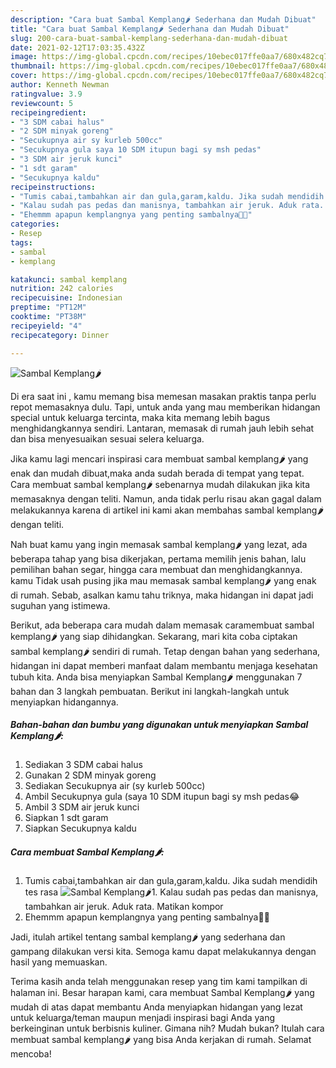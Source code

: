 ```yaml
---
description: "Cara buat Sambal Kemplang🌶️ Sederhana dan Mudah Dibuat"
title: "Cara buat Sambal Kemplang🌶️ Sederhana dan Mudah Dibuat"
slug: 200-cara-buat-sambal-kemplang-sederhana-dan-mudah-dibuat
date: 2021-02-12T17:03:35.432Z
image: https://img-global.cpcdn.com/recipes/10ebec017ffe0aa7/680x482cq70/sambal-kemplang🌶️-foto-resep-utama.jpg
thumbnail: https://img-global.cpcdn.com/recipes/10ebec017ffe0aa7/680x482cq70/sambal-kemplang🌶️-foto-resep-utama.jpg
cover: https://img-global.cpcdn.com/recipes/10ebec017ffe0aa7/680x482cq70/sambal-kemplang🌶️-foto-resep-utama.jpg
author: Kenneth Newman
ratingvalue: 3.9
reviewcount: 5
recipeingredient:
- "3 SDM cabai halus"
- "2 SDM minyak goreng"
- "Secukupnya air sy kurleb 500cc"
- "Secukupnya gula saya 10 SDM itupun bagi sy msh pedas"
- "3 SDM air jeruk kunci"
- "1 sdt garam"
- "Secukupnya kaldu"
recipeinstructions:
- "Tumis cabai,tambahkan air dan gula,garam,kaldu. Jika sudah mendidih tes rasa"
- "Kalau sudah pas pedas dan manisnya, tambahkan air jeruk. Aduk rata. Matikan kompor"
- "Ehemmm apapun kemplangnya yang penting sambalnya🤩💃"
categories:
- Resep
tags:
- sambal
- kemplang

katakunci: sambal kemplang 
nutrition: 242 calories
recipecuisine: Indonesian
preptime: "PT12M"
cooktime: "PT38M"
recipeyield: "4"
recipecategory: Dinner

---
```



![Sambal Kemplang🌶️](https://img-global.cpcdn.com/recipes/10ebec017ffe0aa7/680x482cq70/sambal-kemplang🌶️-foto-resep-utama.jpg)

Di era  saat ini , kamu memang bisa memesan masakan praktis tanpa perlu repot memasaknya dulu. Tapi, untuk anda yang mau memberikan hidangan special untuk keluarga tercinta, maka kita memang lebih bagus menghidangkannya sendiri. Lantaran, memasak di rumah jauh lebih sehat dan bisa menyesuaikan sesuai selera keluarga.

Jika kamu lagi mencari inspirasi cara membuat sambal kemplang🌶️ yang enak dan mudah dibuat,maka anda sudah berada di tempat yang tepat. Cara membuat sambal kemplang🌶️  sebenarnya mudah dilakukan jika kita memasaknya dengan teliti. Namun, anda tidak perlu risau akan gagal dalam melakukannya 
karena di artikel ini kami akan membahas sambal kemplang🌶️ dengan teliti.  



Nah buat kamu yang ingin memasak sambal kemplang🌶️ yang lezat, ada beberapa tahap yang bisa dikerjakan, pertama memilih jenis bahan, lalu pemilihan bahan segar, hingga cara membuat dan menghidangkannya. kamu Tidak usah pusing jika mau memasak sambal kemplang🌶️ yang enak di rumah. Sebab, asalkan kamu  tahu triknya, maka hidangan ini dapat jadi suguhan yang istimewa.

Berikut, ada beberapa cara mudah dalam memasak caramembuat sambal kemplang🌶️ yang siap dihidangkan. Sekarang, mari kita coba ciptakan sambal kemplang🌶️ sendiri di rumah. Tetap dengan bahan yang sederhana, hidangan ini dapat memberi manfaat dalam membantu menjaga kesehatan tubuh kita. Anda bisa menyiapkan Sambal Kemplang🌶️ menggunakan 7 bahan dan 3 langkah pembuatan. Berikut ini langkah-langkah untuk menyiapkan hidangannya.

<!--inarticleads1-->

##### Bahan-bahan dan bumbu yang digunakan untuk menyiapkan Sambal Kemplang🌶️:

1. Sediakan 3 SDM cabai halus
1. Gunakan 2 SDM minyak goreng
1. Sediakan Secukupnya air (sy kurleb 500cc)
1. Ambil Secukupnya gula (saya 10 SDM itupun bagi sy msh pedas😂
1. Ambil 3 SDM air jeruk kunci
1. Siapkan 1 sdt garam
1. Siapkan Secukupnya kaldu




<!--inarticleads2-->

##### Cara membuat Sambal Kemplang🌶️:

1. Tumis cabai,tambahkan air dan gula,garam,kaldu. Jika sudah mendidih tes rasa
<img src="https://img-global.cpcdn.com/steps/f41f7f8331b9f4d4/160x128cq70/sambal-kemplang🌶️-langkah-memasak-1-foto.jpg" alt="Sambal Kemplang🌶️">1. Kalau sudah pas pedas dan manisnya, tambahkan air jeruk. Aduk rata. Matikan kompor
1. Ehemmm apapun kemplangnya yang penting sambalnya🤩💃




Jadi, itulah artikel tentang  sambal kemplang🌶️  yang sederhana dan gampang dilakukan versi kita. Semoga kamu dapat melakukannya dengan hasil yang memuaskan. 

Terima kasih anda telah menggunakan resep yang tim kami tampilkan di halaman ini. Besar harapan kami, cara membuat  Sambal Kemplang🌶️ yang mudah di atas dapat membantu Anda menyiapkan hidangan yang lezat untuk keluarga/teman maupun menjadi inspirasi bagi Anda yang berkeinginan untuk berbisnis kuliner. Gimana nih? Mudah bukan? Itulah cara membuat sambal kemplang🌶️ yang bisa Anda kerjakan di rumah. Selamat mencoba!

